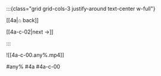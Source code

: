 :::{class="grid grid-cols-3 justify-around text-center w-full"}
<span/>

[[4a|⌂ back]]

[[4a-c-02|next →]]

:::

![[4a-c-00.any%.mp4]]

#any% #4a #4a-c-00